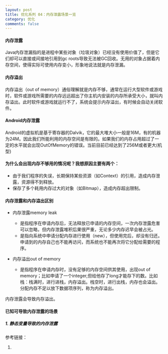 ```yaml
---
layout: post
title: 优化系列 04：内存泄露场景一览
category: 优化
comments: false
---
```


#### 内存泄露

Java内存泄漏指的是进程中某些对象（垃圾对象）已经没有使用价值了，但是它们却可以直接或间接地引用到gc roots导致无法被GC回收。无用的对象占据着内存空间，使得实际可使用内存变小，形象地说法就是内存泄漏。

#### 内存溢出

内存溢出（out of memory）通俗理解就是内存不够，通常在运行大型软件或游戏时，软件或游戏所需要的内存远远超出了你主机内安装的内存所承受大小，就叫内存溢出。此时软件或游戏就运行不了，系统会提示内存溢出，有时候会自动关闭软件。


#### Android内存泄露
Android的虚拟机是基于寄存器的Dalvik，它的最大堆大小一般是16M，有的机器为24M。因此我们所能利用的内存空间是有限的。如果我们的内存占用超过了一定的水平就会出现OutOfMemory的错误。当前目前已经达到了256M或者更大(机型)


#### 为什么会出现内存不够用的情况呢？我想原因主要有两个：

* 由于我们程序的失误，长期保持某些资源（如Context）的引用，造成内存泄露，资源得不到释放。
* 保存了多个耗用内存过大的对象（如Bitmap），造成内存超出限制。

#### 内存泄露和内存溢出区别

* 内存泄露memory leak
	* 是指程序在申请内存后，无法释放已申请的内存空间，一次内存泄露危害可以忽略，但内存泄露堆积后果很严重，无论多少内存迟早会被占光。   
	* 是指向系统中申请分配内存进行使用（new），但使用完后，却没有归还。申请到的内存自己也不能再访问，而系统也不能再次将它分配给需要的程序。

* 内存溢出out of memory
	* 是指程序在申请内存时，没有足够的内存空间供其使用，出现out of  memory；比如申请了一个integer,但给他存了long才能存下的数。比如栈：栈满时，进行进栈，内存溢出。栈空时，进行出栈，内存也会溢出。分配内存不足以放下数据项序列，称为内存溢出。

内存泄露会导致内存溢出。

#### 已知可导致内存泄露的场景

##### 1. 静态变量导致的内存泄露




参考链接：

1.  
 